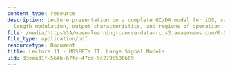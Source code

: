 ```yaml
---
content_type: resource
description: Lecture presentation on a complete GC/DA model for iDS, saturation, channel
  length modulation, output characteristics, and regions of operation.
file: /media/https%3A/open-learning-course-data-rc.s3.amazonaws.com/6-012-microelectronic-devices-and-circuits-fall-2009/33eea31f564b67fc47cd9c2796500669_MIT6_012F09_lec11.pdf
file_type: application/pdf
resourcetype: Document
title: Lecture 11 - MOSFETs II; Large Signal Models
uid: 33eea31f-564b-67fc-47cd-9c2796500669
---
```

